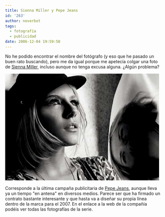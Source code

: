 ```yaml
---
title: Sienna Miller y Pepe Jeans
id: '263'
author: neverbot
tags:
  - fotografía
  - publicidad
date: 2006-12-04 19:59:50
---
```


No he podido encontrar el nombre del fotógrafo (y eso que he pasado un buen rato buscando), pero me da igual porque me apetecía colgar una foto de [Sienna Miller](http://en.wikipedia.org/wiki/Sienna_Miller), incluso aunque no tenga excusa alguna. ¿Algún problema?

![Sienna Miller - Pepe Jeans](./sienna-miller-y-pepe-jeans/SiennaMillerPepeJeans.jpg "Sienna Miller - Pepe Jeans")

Corresponde a la última campaña publicitaria de [Pepe Jeans](http://www.pepejeans.com/), aunque lleva ya un tiempo "en antena" en diversos medios. Parece ser que ha firmado un contrato bastante interesante y que hasta va a diseñar su propia línea dentro de la marca para el 2007. En el enlace a la web de la compañía podéis ver todas las fotografías de la serie.
